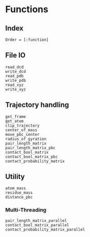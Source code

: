 # Functions

## Index
```@index
Order = [:function]
```

## File IO
```@docs
read_dcd
write_dcd
read_pdb
write_pdb
read_xyz
write_xyz
```

## Trajectory handling
```@docs
get_frame
get_atom
clip_trajectory
center_of_mass
move_pbc_center
radius_of_gyration
pair_length_matrix
pair_length_matrix_pbc
contact_bool_matrix
contact_bool_matrix_pbc
contact_probability_matrix
```

## Utility
```@docs
atom_mass
residue_mass
distance_pbc
```

### Multi-Threading
```@docs
pair_length_matrix_parallel
contact_bool_matrix_parallel
contact_probability_matrix_parallel
```
